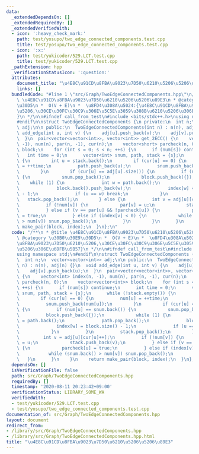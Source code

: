 ```yaml
---
data:
  _extendedDependsOn: []
  _extendedRequiredBy: []
  _extendedVerifiedWith:
  - icon: ':heavy_check_mark:'
    path: test/yosupo/two_edge_connected_components.test.cpp
    title: test/yosupo/two_edge_connected_components.test.cpp
  - icon: ':x:'
    path: test/yukicoder/529.LCT.test.cpp
    title: test/yukicoder/529.LCT.test.cpp
  _pathExtension: hpp
  _verificationStatusIcon: ':question:'
  attributes:
    document_title: "\u4E8C\u91CD\u8FBA\u9023\u7D50\u6210\u5206\u5206\u89E3"
    links: []
  bundledCode: "#line 1 \"src/Graph/TwoEdgeConnectedComponents.hpp\"\n/**\n * @title\
    \ \u4E8C\u91CD\u8FBA\u9023\u7D50\u6210\u5206\u5206\u89E3\n * @category \u30B0\u30E9\
    \u30D5\n *  O(V + E)\n *  \u8FD4\u308A\u5024:{\u4E8C\u91CD\u8FBA\u9023\u7D50\u6210\
    \u5206,\u30CE\u30FC\u30C9\u306E\u5C5E\u3059\u308B\u6210\u5206\u306E\u6DFB\u5B57\
    }\n */\n\n#ifndef call_from_test\n#include <bits/stdc++.h>\nusing namespace std;\n\
    #endif\n\nstruct TwoEdgeConnectedComponents {\n private:\n  int n;\n  vector<vector<int>>\
    \ adj;\n\n public:\n  TwoEdgeConnectedComponents(int n) : n(n), adj(n) {}\n  void\
    \ add_edge(int u, int v) {\n    adj[u].push_back(v);\n    adj[v].push_back(u);\n\
    \  }\n  pair<vector<vector<int>>, vector<int>> get_2ECC() {\n    vector<int> index(n,\
    \ -1), num(n), par(n, -1), cur(n);\n    vector<short> parcheck(n, 0);\n    vector<vector<int>>\
    \ block;\n    for (int s = 0; s < n; ++s) {\n      if (num[s]) continue;\n   \
    \   int time = 0;\n      vector<int> snum, path, stack = {s};\n      while (!stack.empty())\
    \ {\n        int u = stack.back();\n        if (cur[u] == 0) {\n          num[u]\
    \ = ++time;\n          path.push_back(u);\n          snum.push_back(num[u]);\n\
    \        }\n        if (cur[u] == adj[u].size()) {\n          if (num[u] == snum.back())\
    \ {\n            snum.pop_back();\n            block.push_back({});\n        \
    \    while (1) {\n              int w = path.back();\n              path.pop_back();\n\
    \              block.back().push_back(w);\n              index[w] = block.size()\
    \ - 1;\n              if (u == w) break;\n            }\n          }\n       \
    \   stack.pop_back();\n        } else {\n          int v = adj[u][cur[u]++];\n\
    \          if (!num[v]) {\n            par[v] = u;\n            stack.push_back(v);\n\
    \          } else if (v == par[u] && !parcheck[u]) {\n            parcheck[u]\
    \ = true;\n          } else if (index[v] < 0) {\n            while (snum.back()\
    \ > num[v]) snum.pop_back();\n          }\n        }\n      }\n    }\n    return\
    \ make_pair(block, index);\n  }\n};\n"
  code: "/**\n * @title \u4E8C\u91CD\u8FBA\u9023\u7D50\u6210\u5206\u5206\u89E3\n *\
    \ @category \u30B0\u30E9\u30D5\n *  O(V + E)\n *  \u8FD4\u308A\u5024:{\u4E8C\u91CD\
    \u8FBA\u9023\u7D50\u6210\u5206,\u30CE\u30FC\u30C9\u306E\u5C5E\u3059\u308B\u6210\
    \u5206\u306E\u6DFB\u5B57}\n */\n\n#ifndef call_from_test\n#include <bits/stdc++.h>\n\
    using namespace std;\n#endif\n\nstruct TwoEdgeConnectedComponents {\n private:\n\
    \  int n;\n  vector<vector<int>> adj;\n\n public:\n  TwoEdgeConnectedComponents(int\
    \ n) : n(n), adj(n) {}\n  void add_edge(int u, int v) {\n    adj[u].push_back(v);\n\
    \    adj[v].push_back(u);\n  }\n  pair<vector<vector<int>>, vector<int>> get_2ECC()\
    \ {\n    vector<int> index(n, -1), num(n), par(n, -1), cur(n);\n    vector<short>\
    \ parcheck(n, 0);\n    vector<vector<int>> block;\n    for (int s = 0; s < n;\
    \ ++s) {\n      if (num[s]) continue;\n      int time = 0;\n      vector<int>\
    \ snum, path, stack = {s};\n      while (!stack.empty()) {\n        int u = stack.back();\n\
    \        if (cur[u] == 0) {\n          num[u] = ++time;\n          path.push_back(u);\n\
    \          snum.push_back(num[u]);\n        }\n        if (cur[u] == adj[u].size())\
    \ {\n          if (num[u] == snum.back()) {\n            snum.pop_back();\n  \
    \          block.push_back({});\n            while (1) {\n              int w\
    \ = path.back();\n              path.pop_back();\n              block.back().push_back(w);\n\
    \              index[w] = block.size() - 1;\n              if (u == w) break;\n\
    \            }\n          }\n          stack.pop_back();\n        } else {\n \
    \         int v = adj[u][cur[u]++];\n          if (!num[v]) {\n            par[v]\
    \ = u;\n            stack.push_back(v);\n          } else if (v == par[u] && !parcheck[u])\
    \ {\n            parcheck[u] = true;\n          } else if (index[v] < 0) {\n \
    \           while (snum.back() > num[v]) snum.pop_back();\n          }\n     \
    \   }\n      }\n    }\n    return make_pair(block, index);\n  }\n};\n"
  dependsOn: []
  isVerificationFile: false
  path: src/Graph/TwoEdgeConnectedComponents.hpp
  requiredBy: []
  timestamp: '2020-08-11 20:23:42+09:00'
  verificationStatus: LIBRARY_SOME_WA
  verifiedWith:
  - test/yukicoder/529.LCT.test.cpp
  - test/yosupo/two_edge_connected_components.test.cpp
documentation_of: src/Graph/TwoEdgeConnectedComponents.hpp
layout: document
redirect_from:
- /library/src/Graph/TwoEdgeConnectedComponents.hpp
- /library/src/Graph/TwoEdgeConnectedComponents.hpp.html
title: "\u4E8C\u91CD\u8FBA\u9023\u7D50\u6210\u5206\u5206\u89E3"
---
```


